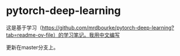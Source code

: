 # pytorch-deep-learning
这是基于学习（https://github.com/mrdbourke/pytorch-deep-learning?tab=readme-ov-file）的学习笔记。我用中文编写

更新在master分支上。
